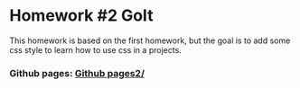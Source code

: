 # Homework #2 GoIt
This homework is based on the first homework, but the goal is to add some css style to learn how to use css in a projects.
### Github pages: [Github pages2/](https://skyzary.github.io/goit-markup-hw-02/)
